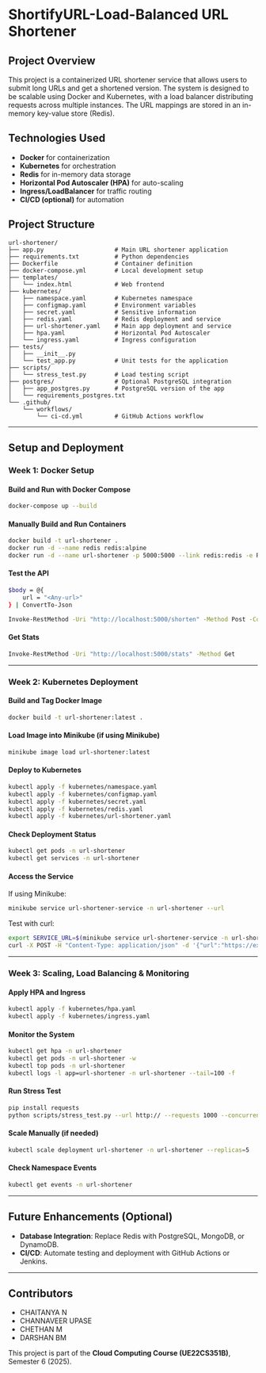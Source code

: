 # ShortifyURL-Load-Balanced URL Shortener

## Project Overview
This project is a containerized URL shortener service that allows users to submit long URLs and get a shortened version. The system is designed to be scalable using Docker and Kubernetes, with a load balancer distributing requests across multiple instances. The URL mappings are stored in an in-memory key-value store (Redis).

## Technologies Used
- **Docker** for containerization
- **Kubernetes** for orchestration
- **Redis** for in-memory data storage
- **Horizontal Pod Autoscaler (HPA)** for auto-scaling
- **Ingress/LoadBalancer** for traffic routing
- **CI/CD (optional)** for automation

## Project Structure
```
url-shortener/
├── app.py                    # Main URL shortener application
├── requirements.txt          # Python dependencies
├── Dockerfile                # Container definition
├── docker-compose.yml        # Local development setup
├── templates/
│   └── index.html            # Web frontend
├── kubernetes/
│   ├── namespace.yaml        # Kubernetes namespace
│   ├── configmap.yaml        # Environment variables
│   ├── secret.yaml           # Sensitive information
│   ├── redis.yaml            # Redis deployment and service
│   ├── url-shortener.yaml    # Main app deployment and service
│   ├── hpa.yaml              # Horizontal Pod Autoscaler
│   └── ingress.yaml          # Ingress configuration
├── tests/
│   ├── __init__.py
│   └── test_app.py           # Unit tests for the application
├── scripts/
│   └── stress_test.py        # Load testing script
├── postgres/                 # Optional PostgreSQL integration
│   ├── app_postgres.py       # PostgreSQL version of the app
│   └── requirements_postgres.txt
└── .github/
    └── workflows/
        └── ci-cd.yml         # GitHub Actions workflow
```

---

## Setup and Deployment

### Week 1: Docker Setup
#### Build and Run with Docker Compose
```sh
docker-compose up --build
```
#### Manually Build and Run Containers
```sh
docker build -t url-shortener .
docker run -d --name redis redis:alpine
docker run -d --name url-shortener -p 5000:5000 --link redis:redis -e REDIS_HOST=redis url-shortener
```
#### Test the API
```sh
$body = @{
    url = "<Any-url>"
} | ConvertTo-Json

Invoke-RestMethod -Uri "http://localhost:5000/shorten" -Method Post -ContentType "application/json" -Body $body


```
#### Get Stats
```sh
Invoke-RestMethod -Uri "http://localhost:5000/stats" -Method Get

```

---

### Week 2: Kubernetes Deployment
#### Build and Tag Docker Image
```sh
docker build -t url-shortener:latest .
```
#### Load Image into Minikube (if using Minikube)
```sh
minikube image load url-shortener:latest
```
#### Deploy to Kubernetes
```sh
kubectl apply -f kubernetes/namespace.yaml
kubectl apply -f kubernetes/configmap.yaml
kubectl apply -f kubernetes/secret.yaml
kubectl apply -f kubernetes/redis.yaml
kubectl apply -f kubernetes/url-shortener.yaml
```
#### Check Deployment Status
```sh
kubectl get pods -n url-shortener
kubectl get services -n url-shortener
```
#### Access the Service
If using Minikube:
```sh
minikube service url-shortener-service -n url-shortener --url
```
Test with curl:
```sh
export SERVICE_URL=$(minikube service url-shortener-service -n url-shortener --url)
curl -X POST -H "Content-Type: application/json" -d '{"url":"https://example.com/very/long/url"}' $SERVICE_URL/shorten
```

---

### Week 3: Scaling, Load Balancing & Monitoring
#### Apply HPA and Ingress
```sh
kubectl apply -f kubernetes/hpa.yaml
kubectl apply -f kubernetes/ingress.yaml
```
#### Monitor the System
```sh
kubectl get hpa -n url-shortener
kubectl get pods -n url-shortener -w
kubectl top pods -n url-shortener
kubectl logs -l app=url-shortener -n url-shortener --tail=100 -f
```
#### Run Stress Test
```sh
pip install requests
python scripts/stress_test.py --url http:// --requests 1000 --concurrency 50
```
#### Scale Manually (if needed)
```sh
kubectl scale deployment url-shortener -n url-shortener --replicas=5
```
#### Check Namespace Events
```sh
kubectl get events -n url-shortener
```

---

## Future Enhancements (Optional)
- **Database Integration**: Replace Redis with PostgreSQL, MongoDB, or DynamoDB.
- **CI/CD**: Automate testing and deployment with GitHub Actions or Jenkins.

---

## Contributors
- CHAITANYA N
- CHANNAVEER UPASE
- CHETHAN M
- DARSHAN BM

This project is part of the **Cloud Computing Course (UE22CS351B)**, Semester 6 (2025).

